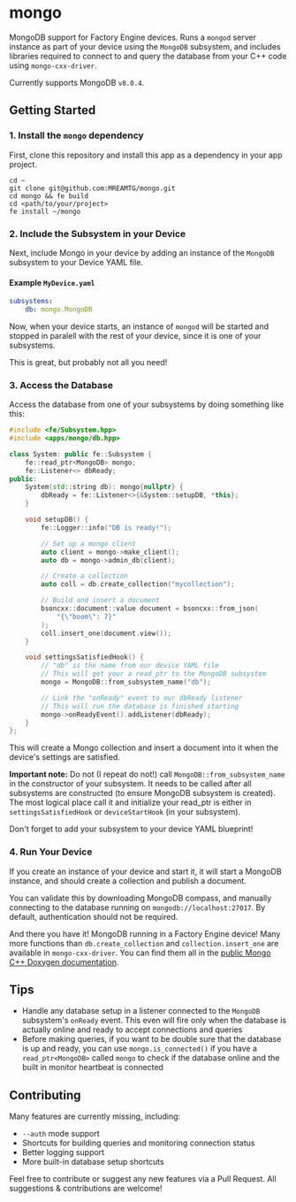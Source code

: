 # mongo

MongoDB support for Factory Engine devices. Runs a `mongod` server instance as part of your device using the `MongoDB` subsystem, and includes libraries required to connect to and query the database from your C++ code using `mongo-cxx-driver`.

Currently supports MongoDB `v8.0.4`.

## Getting Started

### 1. Install  the `mongo` dependency

First, clone this repository and install this app as a dependency in your app project.
```
cd ~
git clone git@github.com:MREAMTG/mongo.git
cd mongo && fe build
cd <path/to/your/project>
fe install ~/mongo
```

### 2. Include the Subsystem in your Device

Next, include Mongo in your device by adding an instance of the `MongoDB` subsystem to your Device YAML file.

#### Example `MyDevice.yaml`
```yaml
subsystems:
    db: mongo.MongoDB
```

Now, when your device starts, an instance of `mongod` will be started and stopped in paralell with the rest of your device, since it is one of your subsystems.

This is great, but probably not all you need!

### 3. Access the Database

Access the database from one of your subsystems by doing something like this:

```cpp
#include <fe/Subsystem.hpp>
#include <apps/mongo/db.hpp>

class System: public fe::Subsystem {
    fe::read_ptr<MongoDB> mongo;
    fe::Listener<> dbReady;
public:
    System(std::string db): mongo{nullptr} {
        dbReady = fe::Listener<>{&System::setupDB, *this};
    }

    void setupDB() {
        fe::Logger::info("DB is ready!");

        // Set up a mongo client
        auto client = mongo->make_client();
        auto db = mongo->admin_db(client);

        // Create a collection
        auto coll = db.create_collection("mycollection");

        // Build and insert a document
        bsoncxx::document::value document = bsoncxx::from_json(
            "{\"boom\": 7}"
        );
        coll.insert_one(document.view());
    }

    void settingsSatisfiedHook() {
        // "db" is the name from our device YAML file
        // This will get your a read_ptr to the MongoDB subsystem
        mongo = MongoDB::from_subsystem_name("db");

        // Link the "onReady" event to our dbReady listener
        // This will run the database is finished starting
        mongo->onReadyEvent().addListener(dbReady);
    }
};
```

This will create a Mongo collection and insert a document into it when the device's settings are satisfied.

**Important note:** Do not (I repeat do not!) call `MongoDB::from_subsystem_name` in the constructor of your subsystem. It needs to be called after all subsystems are constructed (to ensure MongoDB subsystem is created). The most logical place call it and initialize your read_ptr is either in `settingsSatisfiedHook` or `deviceStartHook` (in your subsystem).

Don't forget to add your subsystem to your device YAML blueprint!

### 4. Run Your Device
If you create an instance of your device and start it, it will start a MongoDB instance, and should create a collection and publish a document.

You can validate this by downloading MongoDB compass, and manually connecting to the database running on `mongodb://localhost:27017`. By default, authentication should not be required.

And there you have it! MongoDB running in a Factory Engine device! Many more functions than `db.create_collection` and `collection.insert_one` are available in `mongo-cxx-driver`. You can find them all in the [public Mongo C++ Doxygen documentation](https://mongocxx.org/api/mongocxx-3.11.0/index.html).

## Tips
- Handle any database setup in a listener connected to the `MongoDB` subsystem's `onReady` event. This even will fire only when the database is actually online and ready to accept connections and queries
- Before making queries, if you want to be double sure that the database is up and ready, you can use `mongo.is_connected()` if you have a `read_ptr<MongoDB>` called `mongo` to check if the database online and the built in monitor heartbeat is connected

## Contributing
Many features are currently missing, including:

- `--auth` mode support
- Shortcuts for building queries and monitoring connection status
- Better logging support
- More built-in database setup shortcuts

Feel free to contribute or suggest any new features via a Pull Request. All suggestions & contributions are welcome!